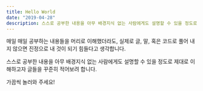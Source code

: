 ```yaml
---
title: Hello World
date: "2019-04-28"
description: 스스로 공부한 내용을 아무 배경지식 없는 사람에게도 설명할 수 있을 정도로 제대로 이해하고자 글들을 꾸준히 적어보려 합니다. 그 여정을 시작합니다. Hello World.
---
```


매일 매일 공부하는 내용들을 머리로 이해했더라도, 실제로 글, 말, 혹은 코드로 풀어 내지 않으면 진정으로 내 것이 되기 힘들다고 생각합니다.

스스로 공부한 내용을 아무 배경지식 없는 사람에게도 설명할 수 있을 정도로 제대로 이해하고자 글들을 꾸준히 적어보려 합니다.

가끔씩 놀러와 주세요!

